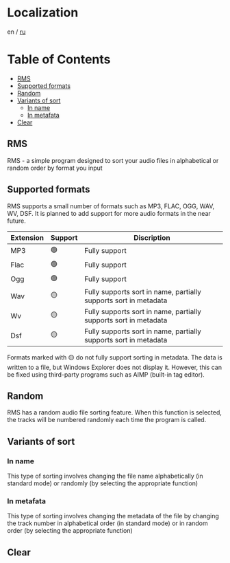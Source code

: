 # Localization
en / [ru](README.ru.md)

# Table of Contents
- [RMS](#rms)
- [Supported formats](#supported-formats)
- [Random](#random)
- [Variants of sort](#variants-of-sort)
	- [In name](#in-name)
	- [In metafata](#in-metadata)
- [Clear](#clear)

## RMS
RMS - a simple program designed to sort your audio files in alphabetical or random order by format you input

## Supported formats
RMS supports a small number of formats such as MP3, FLAC, OGG, WAV, WV, DSF. It is planned to add support for more audio formats in the near future.

| Extension | Support | Discription                                                      |
| --------- | ------- | ---------------------------------------------------------------- |
| MP3       | 🟢      | Fully support                                                    |
| Flac      | 🟢      | Fully support                                                    |
| Ogg       | 🟢      | Fully support                                                    |
| Wav       | 🟡      | Fully supports sort in name, partially supports sort in metadata |
| Wv        | 🟡      | Fully supports sort in name, partially supports sort in metadata |
| Dsf       | 🟡      | Fully supports sort in name, partially supports sort in metadata |

Formats marked with 🟡 do not fully support sorting in metadata. The data is written to a file, but Windows Explorer does not display it. However, this can be fixed using third-party programs such as AIMP (built-in tag editor).
## Random
RMS has a random audio file sorting feature. When this function is selected, the tracks will be numbered randomly each time the program is called.
## Variants of sort

### In name
This type of sorting involves changing the file name alphabetically (in standard mode) or randomly (by selecting the appropriate function)
### In metafata
This type of sorting involves changing the metadata of the file by changing the track number in alphabetical order (in standard mode) or in random order (by selecting the appropriate function)
## Clear
